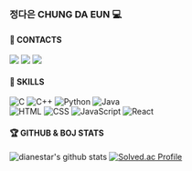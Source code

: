 ### 정다은 CHUNG DA EUN 💻

#### 👋 CONTACTS
<a href="https://velog.io/@dianestar" target="_blank"><img src="https://img.shields.io/badge/velog-20C997?style=flat-square&logo=velog&logoColor=FFFFFF"/></a>
<img src="https://img.shields.io/badge/dianestar@naver.com-03C75A?style=flat-square&logo=naver&logoColor=FFFFFF"/>
<img src="https://img.shields.io/badge/daeun0731@gmail.com-EA4335?style=flat-square&logo=gmail&logoColor=FFFFFF"/>

#### 💪 SKILLS
![C](https://img.shields.io/badge/c-%2300599C.svg?style=flat-square&logo=c&logoColor=white)
![C++](https://img.shields.io/badge/c++-%2300599C.svg?style=flat-square&logo=c%2B%2B&logoColor=white)
![Python](https://img.shields.io/badge/python-3670A0?style=flat-square&logo=python&logoColor=white)
![Java](https://img.shields.io/badge/java-%23ED8B00.svg?style=flat-square&logo=java&logoColor=white)
<br/>
![HTML](https://img.shields.io/badge/html-%23E34F26.svg?style=flat-square&logo=html5&logoColor=white)
![CSS](https://img.shields.io/badge/css-%231572B6.svg?style=flat-square&logo=css3&logoColor=white)
![JavaScript](https://img.shields.io/badge/javascript-%23323330.svg?style=flat-square&logo=javascript&logoColor=white)
![React](https://img.shields.io/badge/react-%2320232a.svg?style=flat-square&logo=react&logoColor=white)


#### 🏆 GITHUB & BOJ STATS
![dianestar's github stats](https://github-readme-stats.vercel.app/api?username=dianestar&show_icons=true&theme=omni)
[![Solved.ac Profile](http://mazassumnida.wtf/api/v2/generate_badge?boj=dianestar)](https://solved.ac/dianestar/)
